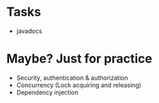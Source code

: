 # Tasks
* javadocs

# Maybe? Just for practice
* Security, authentication & authorization
* Concurrency (Lock acquiring and releasing)
* Dependency injection
